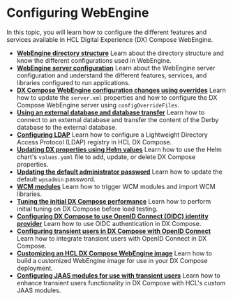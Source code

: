 # Configuring WebEngine

In this topic, you will learn how to configure the different features and services available in HCL Digital Experience (DX) Compose WebEngine.

-   **[WebEngine directory structure](webengine_directory_structure.md)**
Learn about the directory structure and know the different configurations used in WebEngine.
-   **[WebEngine server configuration](server_configuration.md)**
Learn about the WebEngine server configuration and understand the different features, services, and libraries configured to run applications.
-   **[DX Compose WebEngine configuration changes using overrides](configuration_changes_using_overrides.md)**
Learn how to update the `server.xml` properties and how to configure the DX Compose WebEngine server using `configOverrideFiles`.
-   **[Using an external database and database transfer](external_db_database_transfer.md)**
Learn how to connect to an external database and transfer the content of the Derby database to the external database.
-   **[Configuring LDAP](ldap_configuration.md)**
Learn how to configure a Lightweight Directory Access Protocol (LDAP) registry in HCL DX Compose.
-   **[Updating DX properties using Helm values](update_properties_with_helm.md)**
Learn how to use the Helm chart's `values.yaml` file to add, update, or delete DX Compose properties.
-   **[Updating the default administrator password](update_wpsadmin_password.md)**
Learn how to update the default `wpsadmin` password.
-   **[WCM modules](wcm_modules.md)**
Learn how to trigger WCM modules and import WCM libraries.
-   **[Tuning the initial DX Compose performance](tune_initial_portal_performance.md)**
Learn how to perform initial tuning on DX Compose before load testing.
-   **[Configuring DX Compose to use OpenID Connect (OIDC) identity provider](configure_compose_to_use_oidc.md)**
Learn how to use OIDC authentication in DX Compose.
-   **[Configuring transient users in DX Compose with OpenID Connect](configure_transient_users.md)**
Learn how to integrate transient users with OpenID Connect in DX Compose.
-   **[Customizing an HCL DX Compose WebEngine image](customize_webengine_image.md)**
Learn how to build a customized WebEngine image for use in your DX Compose deployment.
-   **[Configuring JAAS modules for use with transient users](configure_jaas_modules.md)**
Learn how to enhance transient users functionality in DX Compose with HCL's custom JAAS modules.
